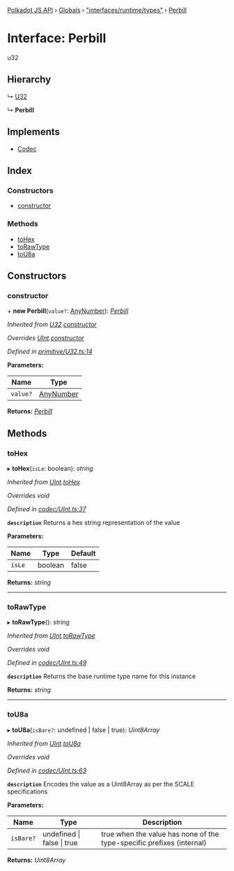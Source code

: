 [Polkadot JS API](../README.md) › [Globals](../globals.md) › ["interfaces/runtime/types"](../modules/_interfaces_runtime_types_.md) › [Perbill](_interfaces_runtime_types_.perbill.md)

# Interface: Perbill

u32

## Hierarchy

  ↳ [U32](../classes/_primitive_u32_.u32.md)

  ↳ **Perbill**

## Implements

* [Codec](_types_.codec.md)

## Index

### Constructors

* [constructor](_interfaces_runtime_types_.perbill.md#constructor)

### Methods

* [toHex](_interfaces_runtime_types_.perbill.md#tohex)
* [toRawType](_interfaces_runtime_types_.perbill.md#torawtype)
* [toU8a](_interfaces_runtime_types_.perbill.md#tou8a)

## Constructors

###  constructor

\+ **new Perbill**(`value?`: [AnyNumber](../modules/_types_.md#anynumber)): *[Perbill](_interfaces_runtime_types_.perbill.md)*

*Inherited from [U32](../classes/_primitive_u32_.u32.md).[constructor](../classes/_primitive_u32_.u32.md#constructor)*

*Overrides [UInt](../classes/_codec_uint_.uint.md).[constructor](../classes/_codec_uint_.uint.md#constructor)*

*Defined in [primitive/U32.ts:14](https://github.com/polkadot-js/api/blob/287ceb2ded/packages/types/src/primitive/U32.ts#L14)*

**Parameters:**

Name | Type |
------ | ------ |
`value?` | [AnyNumber](../modules/_types_.md#anynumber) |

**Returns:** *[Perbill](_interfaces_runtime_types_.perbill.md)*

## Methods

###  toHex

▸ **toHex**(`isLe`: boolean): *string*

*Inherited from [UInt](../classes/_codec_uint_.uint.md).[toHex](../classes/_codec_uint_.uint.md#tohex)*

*Overrides void*

*Defined in [codec/UInt.ts:37](https://github.com/polkadot-js/api/blob/287ceb2ded/packages/types/src/codec/UInt.ts#L37)*

**`description`** Returns a hex string representation of the value

**Parameters:**

Name | Type | Default |
------ | ------ | ------ |
`isLe` | boolean | false |

**Returns:** *string*

___

###  toRawType

▸ **toRawType**(): *string*

*Inherited from [UInt](../classes/_codec_uint_.uint.md).[toRawType](../classes/_codec_uint_.uint.md#torawtype)*

*Overrides void*

*Defined in [codec/UInt.ts:49](https://github.com/polkadot-js/api/blob/287ceb2ded/packages/types/src/codec/UInt.ts#L49)*

**`description`** Returns the base runtime type name for this instance

**Returns:** *string*

___

###  toU8a

▸ **toU8a**(`isBare?`: undefined | false | true): *Uint8Array*

*Inherited from [UInt](../classes/_codec_uint_.uint.md).[toU8a](../classes/_codec_uint_.uint.md#tou8a)*

*Overrides void*

*Defined in [codec/UInt.ts:63](https://github.com/polkadot-js/api/blob/287ceb2ded/packages/types/src/codec/UInt.ts#L63)*

**`description`** Encodes the value as a Uint8Array as per the SCALE specifications

**Parameters:**

Name | Type | Description |
------ | ------ | ------ |
`isBare?` | undefined &#124; false &#124; true | true when the value has none of the type-specific prefixes (internal)  |

**Returns:** *Uint8Array*
